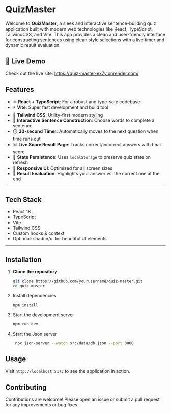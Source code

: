 # QuizMaster

Welcome to **QuizMaster**, a sleek and interactive sentence-building quiz application built with modern web technologies like React, TypeScript, TailwindCSS, and Vite. This app provides a clean and user-friendly interface for constructing sentences using clean style selections with a live timer and dynamic result evaluation.

## 🚀 Live Demo

Check out the live site: https://quiz-master-ex7y.onrender.com/

## Features

- ⚛️ **React + TypeScript**: For a robust and type-safe codebase
- ⚡ **Vite**: Super fast development and build tool
- 🎨 **Tailwind CSS**: Utility-first modern styling
- 🧠 **Interactive Sentence Construction**: Choose words to complete a sentence
- ⏱️ **30-second Timer**: Automatically moves to the next question when time runs out
- 📊 **Live Score Result Page**: Tracks correct/incorrect answers with final score
- 🔁 **State Persistence**: Uses `localStorage` to preserve quiz state on refresh
- 📱 **Responsive UI**: Optimized for all screen sizes
- 🎯 **Result Evaluation**: Highlights your answer vs. the correct one at the end

---
## Tech Stack

- React 18
- TypeScript
- Vite
- Tailwind CSS
- Custom hooks & context
- Optional: shadcn/ui for beautiful UI elements

---

## Installation

1. **Clone the repository**
   ```bash
   git clone https://github.com/yourusername/quiz-master.git
   cd quiz-master
   
2. Install dependencies
    ```bash
    npm install
    ```
3. Start the development server
    ```bash
    npm run dev
    ```
4. Start the Json server
   ```bash
    npx json-server --watch src/data/db.json --port 3000
    ```

## Usage

Visit `http://localhost:5173` to see the application in action.

## Contributing

Contributions are welcome! Please open an issue or submit a pull request for any improvements or bug fixes.
